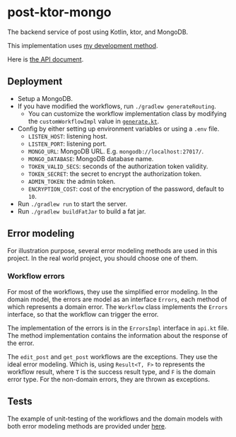 
# post-ktor-mongo

The backend service of post using Kotlin, ktor, and MongoDB.

This implementation uses [my development method](../../mdm.md).

Here is [the API document](../../api-document).

## Deployment

* Setup a MongoDB.
* If you have modified the workflows, run `./gradlew generateRouting`.
    * You can customize the workflow implementation class by modifying the `customWorkflowImpl` value
      in [`generate.kt`](./buildSrc/src/main/kotlin/me/jason5lee/post_ktor_mongo/generate.kt).
* Config by either setting up environment variables or using a `.env` file.
    * `LISTEN_HOST`: listening host.
    * `LISTEN_PORT`: listening port.
    * `MONGO_URL`: MongoDB URL. E.g. `mongodb://localhost:27017/`.
    * `MONGO_DATABASE`: MongoDB database name.
    * `TOKEN_VALID_SECS`: seconds of the authorization token validity.
    * `TOKEN_SECRET`: the secret to encrypt the authorization token.
    * `ADMIN_TOKEN`: the admin token.
    * `ENCRYPTION_COST`: cost of the encryption of the password, default to `10`.
* Run `./gradlew run` to start the server.
* Run `./gradlew buildFatJar` to build a fat jar.

## Error modeling

For illustration purpose, several error modeling methods are used in this project.
In the real world project, you should choose one of them.

### Workflow errors

For most of the workflows, they use the simplified error modeling.
In the domain model, the errors are model as an interface `Errors`, each method of which represents a domain error.
The `Workflow` class implements the `Errors` interface, so that the workflow can trigger the error.

The implementation of the errors is in the `ErrorsImpl` interface in `api.kt` file.
The method implementation contains the information about the response of the error.

The `edit_post` and `get_post` workflows are the exceptions. They use the ideal error modeling.
Which is, using `Result<T, F>` to represents the workflow result, where `T` is the success result type, and `F` is the
domain error type.
For the non-domain errors, they are thrown as exceptions.

## Tests

The example of unit-testing of the workflows and the domain models with both error modeling methods are provided
under [here](src/test/kotlin/me/jason5lee/post_ktor_mongo).
